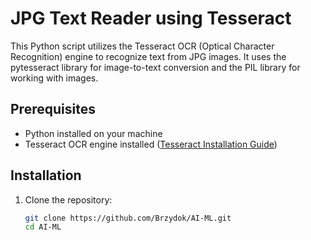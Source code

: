 # JPG Text Reader using Tesseract

This Python script utilizes the Tesseract OCR (Optical Character Recognition) engine to recognize text from JPG images. It uses the pytesseract library for image-to-text conversion and the PIL library for working with images.

## Prerequisites

- Python installed on your machine
- Tesseract OCR engine installed ([Tesseract Installation Guide](https://github.com/tesseract-ocr/tesseract))

## Installation

1. Clone the repository:

   ```bash
   git clone https://github.com/Brzydok/AI-ML.git
   cd AI-ML
